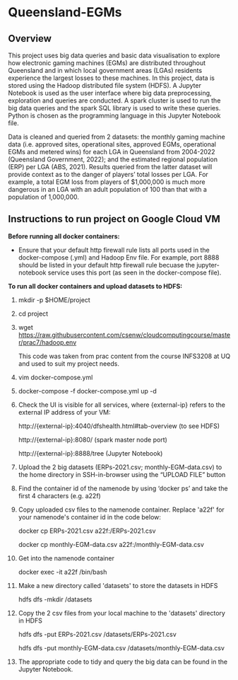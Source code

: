 # Queensland-EGMs

## Overview
This project uses big data queries and basic data visualisation to explore how electronic gaming machines (EGMs) are distributed throughout Queensland and in which local government areas (LGAs) residents experience the largest losses to these machines. In this project, data is stored using the Hadoop distributed file system (HDFS). A Jupyter Notebook is used as the user interface where big data preprocessing, exploration and queries are conducted. A spark cluster is used to run the big data queries and the spark SQL library is used to write these queries. Python is chosen as the programming language in this Jupyter Notebook file.

Data is cleaned and queried from 2 datasets: the monthly gaming machine data (i.e. approved sites, operational sites, approved EGMs, operational EGMs and metered wins) for each LGA in Queensland from 2004-2022 (Queensland Government, 2022); and the estimated regional population (ERP) per LGA (ABS, 2021). Results queried from the latter dataset will provide context as to the danger of players’ total losses per LGA. For example, a total EGM loss from players of $1,000,000 is much more dangerous in an LGA with an adult population of 100 than that with a population of 1,000,000. 

## Instructions to run project on Google Cloud VM
**Before running all docker containers:**
-	Ensure that your default http firewall rule lists all ports used in the docker-compose (.yml) and Hadoop Env file. For example, port 8888 should be listed in your default http firewall rule becuase the jupyter-notebook service uses this port (as seen in the docker-compose file). 

**To run all docker containers and upload datasets to HDFS:**
1.	mkdir -p $HOME/project
2.	cd project
3.	wget https://raw.githubusercontent.com/csenw/cloudcomputingcourse/master/prac7/hadoop.env
    
    This code was taken from prac content from the course INFS3208 at UQ and used to suit my project needs.
4.	vim docker-compose.yml
    
5.	docker-compose -f docker-compose.yml up -d
    
6.	Check the UI is visible for all services, where {external-ip} refers to the external IP address of your VM:
    
    http://{external-ip}:4040/dfshealth.html#tab-overview (to see HDFS)
    
    http://{external-ip}:8080/ (spark master node port)
    
    http://{external-ip}:8888/tree (Jupyter Notebook)
7.	Upload the 2 big datasets (ERPs-2021.csv; monthly-EGM-data.csv) to the home directory in SSH-in-browser using the “UPLOAD FILE” button
8.	Find the container id of the namenode by using ‘docker ps’ and take the first 4 characters (e.g. a22f)
9.	Copy uploaded csv files to the namenode container. Replace 'a22f' for your namenode's container id in the code below:
    
    docker cp ERPs-2021.csv a22f:/ERPs-2021.csv
        
    docker cp monthly-EGM-data.csv a22f:/monthly-EGM-data.csv
10.	Get into the namenode container
    
    docker exec -it a22f /bin/bash
11.	Make a new directory called 'datasets' to store the datasets in HDFS
    
    hdfs dfs -mkdir /datasets
12.	Copy the 2 csv files from your local machine to the 'datasets' directory in HDFS
    
    hdfs dfs -put ERPs-2021.csv /datasets/ERPs-2021.csv
    
    hdfs dfs -put monthly-EGM-data.csv /datasets/monthly-EGM-data.csv
13.	The appropriate code to tidy and query the big data can be found in the Jupyter Notebook.
